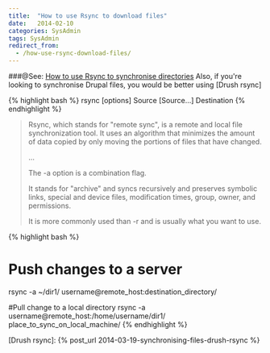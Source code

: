 ```yaml
---
title:  "How to use Rsync to download files"
date:   2014-02-10
categories: SysAdmin
tags: SysAdmin
redirect_from:
  - /how-use-rsync-download-files/
---
```


###@See: [How to use Rsync to synchronise directories]
Also, if you're looking to synchronise Drupal files, you would be better using [Drush rsync] 

{% highlight bash %}
rsync [options] Source [Source...] Destination
{% endhighlight %}

>Rsync, which stands for "remote sync", is a remote and local file synchronization tool. It uses an algorithm that minimizes the amount of data copied by only moving the portions of files that have changed.
>
>...
>
>The -a option is a combination flag.
>
>It stands for "archive" and syncs recursively and preserves symbolic links, special and device files, modification times, group, owner, and permissions.
>
>It is more commonly used than -r and is usually what you want to use.

{% highlight bash %}
# Push changes to a server
rsync -a ~/dir1/ username@remote_host:destination_directory/

#Pull change to a local directory
rsync -a username@remote_host:/home/username/dir1/ place_to_sync_on_local_machine/
{% endhighlight %}

[How to use Rsync to synchronise directories]: https://www.digitalocean.com/community/articles/how-to-use-rsync-to-sync-local-and-remote-directories-on-a-vps
[Drush rsync]: {% post_url 2014-03-19-synchronising-files-drush-rsync %}
